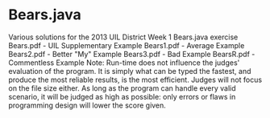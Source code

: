 # Bears.java
Various solutions for the 2013 UIL District Week 1 Bears.java exercise
Bears.pdf - UIL Supplementary Example
Bears1.pdf - Average Example
Bears2.pdf - Better "My" Example
Bears3.pdf - Bad Example
BearsR.pdf - Commentless Example
Note: Run-time does not influence the judges' evaluation of the program. It is simply what can be typed the fastest, and produce the most reliable results, is the most efficient. Judges will not focus on the file size either. As long as the program can handle every valid scenario, it will be judged as high as possible: only errors or flaws in programming design will lower the score given.
